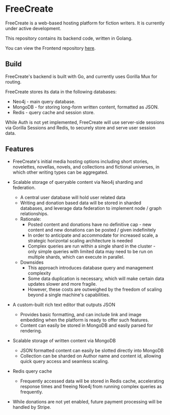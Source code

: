 # FreeCreate

FreeCreate is a web-based hosting platform for fiction writers. It is currently under active development.

This repository contains its backend code, written in Golang.

You can view the Frontend repository <a href="https://github.com/Matt-Eva/freecreate-react">here</a>.

## Build

FreeCreate's backend is built with Go, and currently uses Gorilla Mux for routing.

FreeCreate stores its data in the following databases:

- Neo4j - main query database.
- MongoDB - for storing long-form written content, formatted as JSON.
- Redis - query cache and session store.

While Auth is not yet implemented, FreeCreate will use server-side sessions via Gorilla Sessions and Redis, to securely store and serve user session data.

## Features

- FreeCreate's initial media hosting options including short stories, novelettes, novellas, novels, and collections and fictional universes, in which other writing types can be aggregated.

- Scalable storage of queryable content via Neo4j sharding and federation.

  - A central user database will hold user related data
  - Writing and donation based data will be stored in sharded databases, and leverage data federation to implement node / graph relationships.
  - Rationale:
    - Posted content and donations have no definitive cap - new content and new donations can be posted / given indefinitely
    - In order to anticipate and accommodate for increased scale, a strategic horizontal scaling architecture is needed
    - Complex queries are run within a single shard in the cluster - only simple queries with limited data may need to be run on multiple shards, which can execute in parallel.
  - Downsides
    - This approach introduces database query and management complexity
    - Some data duplication is necessary, which will make certain data updates slower and more fragile.
    - However, these costs are outweighed by the freedom of scaling beyond a single machine's capabilities.

- A custom-built rich text editor that outputs JSON

  - Provides basic formatting, and can include link and image embedding when the platform is ready to offer such features.
  - Content can easily be stored in MongoDB and easily parsed for rendering.

- Scalable storage of written content via MongoDB

  - JSON formatted content can easily be slotted directly into MongoDB
  - Collection can be sharded on Author name and content id, allowing quick query access and seamless scaling.

- Redis query cache

  - Frequently accessed data will be stored in Redis cache, accelerating response times and freeing Noe4j from running complex queries as frequently.

- While donations are not yet enabled, future payment processing will be handled by Stripe.
